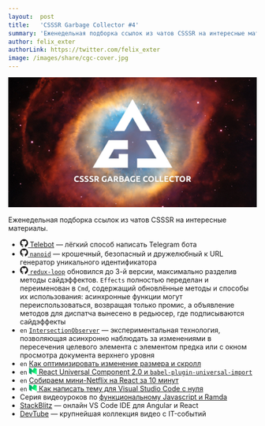 ```yaml
---
layout:  post
title:   'CSSSR Garbage Collector #4'
summary: 'Еженедельная подборка ссылок из чатов CSSSR на интересные материалы'
author: felix_exter
authorLink: https://twitter.com/felix_exter
image: /images/share/cgc-cover.jpg
---
```


[github]: /images/icons/github.png
[medium]: /images/icons/medium.png
[yt]: /images/icons/youtube.png

![CSSSR Garbage Collector](/images/share/cgc-cover.jpg)

Еженедельная подборка ссылок из чатов CSSSR на интересные материалы.

- [![github] Telebot](https://github.com/mullwar/telebot) — лёгкий способ написать Telegram бота
- [![github] `nanoid`](https://github.com/ai/nanoid) — крошечный, безопасный и дружелюбный к URL генератор уникального идентификатора
- [![github] `redux-loop`](https://github.com/redux-loop/redux-loop/releases/tag/v3.0.0) обновился до 3-й версии, максимально разделив методы сайдэффектов. `Effects` полностью переделан и переименован в `Cmd`, содержащий обновлённые методы и способы их использования: асинхронные функции могут переиспользоваться, возвращая только промис, а объявление методов для диспатча вынесено в редьюсер, где подписываются сайдэффекты
- `en` [`IntersectionObserver`](https://developer.mozilla.org/en-US/docs/Web/API/IntersectionObserver) — экспериментальная технология, позволяющая асинхронно наблюдать за изменениями в пересечения целевого элемента с элементом предка или с окном просмотра документа верхнего уровня
- `en` [Как оптимизировать изменение размера и скролл](https://iamakulov.com/notes/resize-scroll/)
- `en` [![medium] React Universal Component 2.0 и `babel-plugin-universal-import`](https://medium.com/faceyspacey/announcing-react-universal-component-2-0-babel-plugin-universal-import-5702d59ec1f4)
- `en` [Собираем мини-Netflix на React за 10 минут](https://scotch.io/tutorials/build-a-mini-netflix-with-react-in-10-minutes)
- `en` [![medium] Как написать тему для Visual Studio Code с нуля](https://medium.com/@caludio/how-to-write-a-visual-studio-code-color-theme-from-scratch-7ccb7e5da2aa)
- Серия видеоуроков по [функциональному Javascript и Ramda](https://monsterlessons.com/project/series/funkcionalnyj-javascript-i-ramda)
- [StackBlitz](https://stackblitz.com/) — онлайн VS Code IDE для Angular и React
- [DevTube](https://devtube.ru/) — крупнейшая коллекция видео с IT-событий
